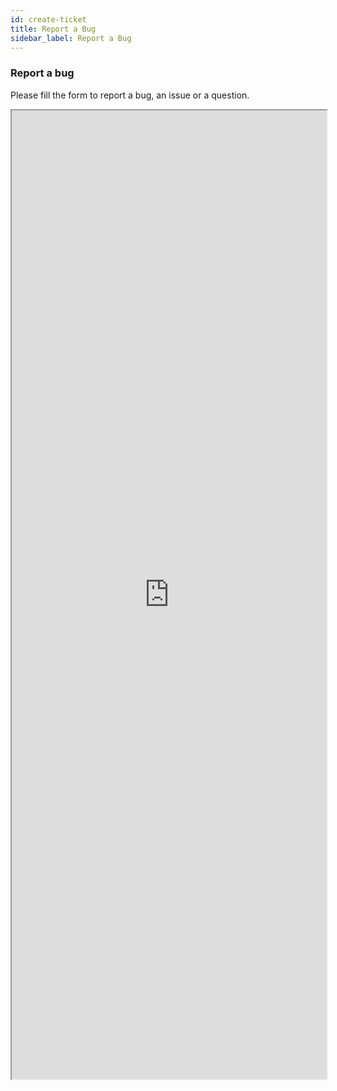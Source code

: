 ```yaml
---
id: create-ticket
title: Report a Bug
sidebar_label: Report a Bug
---
```


### Report a bug
Please fill the form to report a bug, an issue or a question.

<iframe src="https://forms.monday.com/forms/embed/ed24a0734036e7b70bec3fc5c3729d33" width="100%" height="1550" style=""></iframe>

